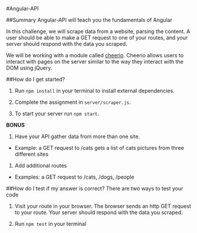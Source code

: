 #Angular-API

##Summary
Angular-API will teach you the fundamentals of Angular


In this challenge, we will scrape data from a website, parsing the content. A user should be able to make a GET request to one of your routes, and your server should respond with the data you scraped.

We will be working with a module called [cheerio](https://github.com/cheeriojs/cheerio). Cheerio allows users to interact with pages on the server similar to the way they interact with the DOM using jQuery.

##How do I get started?
1. Run ```npm install``` in your terminal to install external dependencies.

1. Complete the assignment in ```server/scraper.js```.

1. To start your server run ```npm start```.

**BONUS**
1. Have your API gather data from more than one site.
  - Example: a GET request to /cats gets a list of cats pictures from three different sites

1. Add additional routes
  - Examples: a GET request to /cats, /dogs, /people


##How do I test if my answer is correct?
There are two ways to test your code
1. Visit your route in your browser. The browser sends an http GET request to your route. Your server should respond with the data you scraped.

1. Run ```npm test``` in your terminal